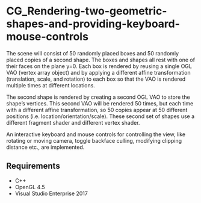 # CG_Rendering-two-geometric-shapes-and-providing-keyboard-mouse-controls

The scene will consist of  50 randomly placed boxes and 50 randomly placed copies of a second shape. The boxes and shapes all rest with one of 
their faces on the plane y=0. Each box is rendered by reusing a single OGL VAO (vertex array object) and by applying a different affine 
transformation (translation, scale, and rotation) to each box so that the VAO is rendered multiple times at different locations.   

The second shape is rendered by creating a second OGL VAO to store the shape’s vertices. This second VAO will be rendered 50 times, but each 
time with a different affine transformation, so 50 copies appear at 50 different positions (i.e. location/orientation/scale). These second set 
of shapes use a different fragment shader and different vertex shader.

An interactive keyboard and mouse controls for controlling the view, like rotating or moving camera, toggle backface culling, modifying 
clipping distance etc.,  are implemented. 

## Requirements
- C++ 
- OpenGL 4.5
- Visual Studio Enterprise 2017
